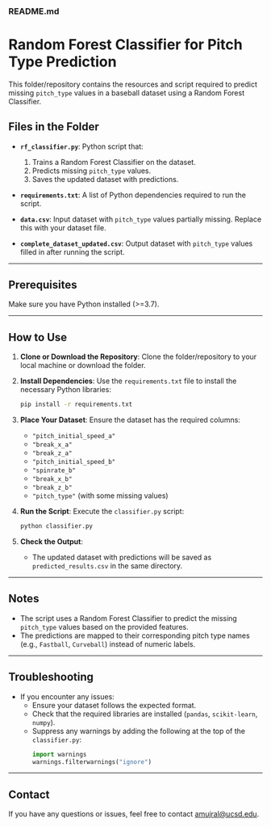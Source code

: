 ### **README.md**

# Random Forest Classifier for Pitch Type Prediction

This folder/repository contains the resources and script required to predict missing `pitch_type` values in a baseball dataset using a Random Forest Classifier.

## Files in the Folder

- **`rf_classifier.py`**:
  Python script that:
  1. Trains a Random Forest Classifier on the dataset.
  2. Predicts missing `pitch_type` values.
  3. Saves the updated dataset with predictions.

- **`requirements.txt`**:
  A list of Python dependencies required to run the script.

- **`data.csv`**:
  Input dataset with `pitch_type` values partially missing. Replace this with your dataset file.

- **`complete_dataset_updated.csv`**:
  Output dataset with `pitch_type` values filled in after running the script.

---

## Prerequisites

Make sure you have Python installed (>=3.7).

---

## How to Use

1. **Clone or Download the Repository**:
   Clone the folder/repository to your local machine or download the folder.

2. **Install Dependencies**:
   Use the `requirements.txt` file to install the necessary Python libraries:
   ```bash
   pip install -r requirements.txt
   ```

3. **Place Your Dataset**:
  Ensure the dataset has the required columns:
   - `"pitch_initial_speed_a"`
   - `"break_x_a"`
   - `"break_z_a"`
   - `"pitch_initial_speed_b"`
   - `"spinrate_b"`
   - `"break_x_b"`
   - `"break_z_b"`
   - `"pitch_type"` (with some missing values)

4. **Run the Script**:
   Execute the `classifier.py` script:
   ```bash
   python classifier.py
   ```

5. **Check the Output**:
   - The updated dataset with predictions will be saved as `predicted_results.csv` in the same directory.

---

## Notes

- The script uses a Random Forest Classifier to predict the missing `pitch_type` values based on the provided features.
- The predictions are mapped to their corresponding pitch type names (e.g., `Fastball`, `Curveball`) instead of numeric labels.

---

## Troubleshooting

- If you encounter any issues:
  - Ensure your dataset follows the expected format.
  - Check that the required libraries are installed (`pandas`, `scikit-learn`, `numpy`).
  - Suppress any warnings by adding the following at the top of the `classifier.py`:
    ```python
    import warnings
    warnings.filterwarnings("ignore")
    ```

---

## Contact

If you have any questions or issues, feel free to contact amujral@ucsd.edu.
